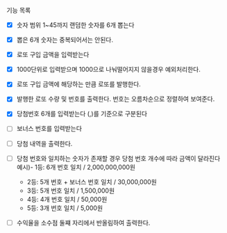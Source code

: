 기능 목록

- [x] 숫자 범위 1~45까지 랜덤한 숫자를 6개 뽑는다
- [x] 뽑은 6개 숫자는 중복되어서는 안된다.

- [x] 로또 구입 금액을 입력받는다
- [x] 1000단위로 입력받으며 1000으로 나눠떨어지지 않을경우 예외처리한다.

- [x] 로또 구입 금액에 해당하는 만큼 로또를 발행한다.
- [x] 발행한 로또 수량 및 번호를 출력한다. 번호는 오름차순으로 정렬하여 보여준다.

- [x] 당첨번호 6개를 입력받는다 (,)를 기준으로 구분된다

- [ ] 보너스 번호를 입력받는다 


- [ ] 당첨 내역을 출력한다.

- [ ] 당첨 번호와 일치하는 숫자가 존재할 경우 당첨 번호 개수에 따라 금액이 달라진다
예시)- 1등: 6개 번호 일치 / 2,000,000,000원
    - 2등: 5개 번호 + 보너스 번호 일치 / 30,000,000원
    - 3등: 5개 번호 일치 / 1,500,000원
    - 4등: 4개 번호 일치 / 50,000원
    - 5등: 3개 번호 일치 / 5,000원

- [ ] 수익율을 소수점 둘쨰 자리에서 반올림하여 출력한다.